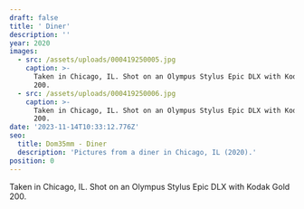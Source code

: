 ```yaml
---
draft: false
title: ' Diner'
description: ''
year: 2020
images:
  - src: /assets/uploads/000419250005.jpg
    caption: >-
      Taken in Chicago, IL. Shot on an Olympus Stylus Epic DLX with Kodak Gold
      200.
  - src: /assets/uploads/000419250006.jpg
    caption: >-
      Taken in Chicago, IL. Shot on an Olympus Stylus Epic DLX with Kodak Gold
      200.
date: '2023-11-14T10:33:12.776Z'
seo:
  title: Dom35mm - Diner
  description: 'Pictures from a diner in Chicago, IL (2020).'
position: 0
---
```




Taken in Chicago, IL. Shot on an Olympus Stylus Epic DLX with Kodak Gold 200.
